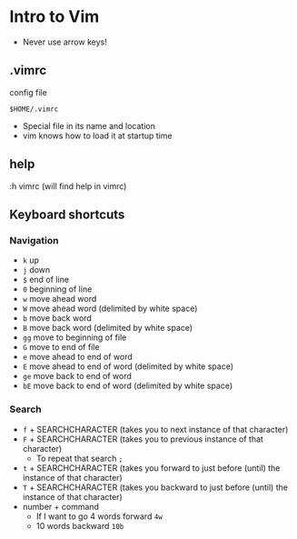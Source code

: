 # Intro to Vim
* Never use arrow keys!

## .vimrc
config file

`$HOME/.vimrc`

* Special file in its name and location
* vim knows how to load it at startup time

## help
:h vimrc (will find help in vimrc)

## Keyboard shortcuts

### Navigation
* `k` up
* `j` down
* `$` end of line
* `0` beginning of line
* `w` move ahead word
* `W` move ahead word (delimited by white space)
* `b` move back word
* `B` move back word (delimited by white space)
* `gg` move to beginning of file
* `G` move to end of file
* `e` move ahead to end of word
* `E` move ahead to end of word (delimited by white space)
* `ge` move back to end of word
* `bE` move back to end of word (delimited by white space)

### Search
* `f` + SEARCHCHARACTER (takes you to next instance of that character)
* `F` + SEARCHCHARACTER (takes you to previous instance of that character)
    - To repeat that search `;`
* `t` + SEARCHCHARACTER (takes you forward to just before (until) the instance of that character)
* `T` + SEARCHCHARACTER (takes you backward to just before (until) the instance of that character)
* number + command
    - If I want to go 4 words forward `4w`
    - 10 words backward `10b`
